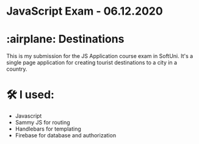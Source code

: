 # JavaScript Exam - 06.12.2020

<h1>:airplane: Destinations</h1>
This is my submission for the JS Application course exam in SoftUni.
It's a single page application for creating tourist destinations to a city in a country.

# :hammer_and_wrench: I used:
- Javascript
- Sammy JS for routing
- Handlebars for templating
- Firebase for database and authorization

